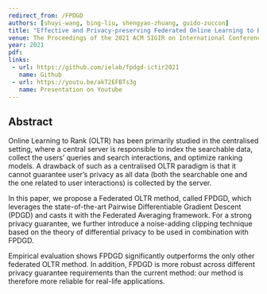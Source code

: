```yaml
---
redirect_from: /FPDGD
authors: [shuyi-wang, bing-liu, shengyao-zhuang, guido-zuccon]
title: "Effective and Privacy-preserving Federated Online Learning to Rank"
venue: The Proceedings of the 2021 ACM SIGIR on International Conference on Theory of Information Retrieval (ICTIR 2021)
year: 2021
pdf:
links:
 - url: https://github.com/ielab/fpdgd-ictir2021
   name: Github
 - url: https://youtu.be/akT2EFBTs3g
   name: Presentation on Youtube 
---
```


## Abstract

Online Learning to Rank (OLTR) has been primarily studied in the centralised setting, where a central server is responsible to index the searchable data, collect the users’ queries and search interactions, and optimize ranking models. A drawback of such as a centralised OLTR paradigm is that it cannot guarantee user’s privacy as all data (both the searchable one and the one related to user interactions) is collected by the server.

In this paper, we propose a Federated OLTR method, called FPDGD, which leverages the state-of-the-art Pairwise Differentiable Gradient Descent (PDGD) and casts it with the Federated Averaging framework. For a strong privacy guarantee, we further introduce a noise-adding clipping technique based on the theory of differential privacy to be used in combination with FPDGD.

Empirical evaluation shows FPDGD significantly outperforms the only other federated OLTR method. In addition, FPDGD is more robust across different privacy guarantee requirements than the current method: our method is therefore more reliable for real-life applications.
